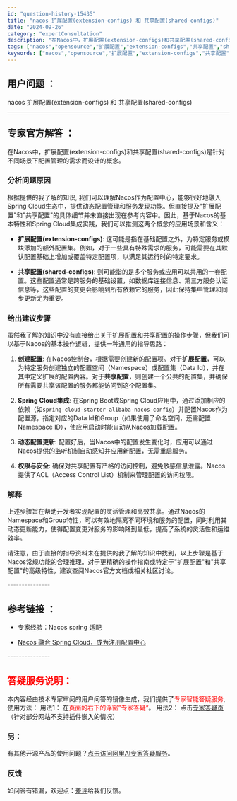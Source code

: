 ```yaml
---
id: "question-history-15435"
title: "nacos 扩展配置(extension-configs) 和 共享配置(shared-configs)"
date: "2024-09-26"
category: "expertConsultation"
description: "在Nacos中，扩展配置(extension-configs)和共享配置(shared-configs)是针对不同场景下配置管理的需求而设计的概念。### 分析问题原因根据提供的我了解的知识, 我们可以理解Nacos作为配置中心，能够很好地融入Spring Cloud生态中，提供动态配置管理和服务发"
tags: ["nacos","opensource","扩展配置","extension-configs","共享配置","shared-configs"]
keywords: ["nacos","opensource","扩展配置","extension-configs","共享配置","shared-configs"]
---
```


## 用户问题 ： 
 nacos 扩展配置(extension-configs) 和 共享配置(shared-configs)  

---------------
## 专家官方解答 ：

在Nacos中，扩展配置(extension-configs)和共享配置(shared-configs)是针对不同场景下配置管理的需求而设计的概念。

### 分析问题原因

根据提供的我了解的知识, 我们可以理解Nacos作为配置中心，能够很好地融入Spring Cloud生态中，提供动态配置管理和服务发现功能。但直接提及"扩展配置"和"共享配置"的具体细节并未直接出现在参考内容中。因此，基于Nacos的基本特性和Spring Cloud集成实践，我们可以推测这两个概念的应用场景和含义：

- **扩展配置(extension-configs)**: 这可能是指在基础配置之外，为特定服务或模块添加的额外配置集。例如，对于一些具有特殊需求的服务，可能需要在其默认配置基础上增加或覆盖特定配置项，以满足其运行时的特定要求。

- **共享配置(shared-configs)**: 则可能指的是多个服务或应用可以共用的一套配置。这些配置通常是跨服务的基础设置，如数据库连接信息、第三方服务认证信息等，这些配置的变更会影响到所有依赖它的服务，因此保持集中管理和同步更新尤为重要。

### 给出建议步骤

虽然我了解的知识中没有直接给出关于扩展配置和共享配置的操作步骤，但我们可以基于Nacos的基本操作逻辑，提供一种通用的指导思路：

1. **创建配置**: 在Nacos控制台，根据需要创建新的配置项。对于**扩展配置**，可以为特定服务创建独立的配置空间（Namespace）或配置集（Data Id），并在其中定义扩展的配置内容。对于**共享配置**，则创建一个公共的配置集，并确保所有需要共享该配置的服务都能访问到这个配置集。

2. **Spring Cloud集成**: 在Spring Boot或Spring Cloud应用中，通过添加相应的依赖（如`spring-cloud-starter-alibaba-nacos-config`）并配置Nacos作为配置源，指定对应的Data Id和Group（如果使用了命名空间，还需配置Namespace ID），使应用启动时能自动从Nacos加载配置。

3. **动态配置更新**: 配置好后，当Nacos中的配置发生变化时，应用可以通过Nacos提供的监听机制自动感知并应用新配置，无需重启服务。

4. **权限与安全**: 确保对共享配置有严格的访问控制，避免敏感信息泄露。Nacos提供了ACL（Access Control List）机制来管理配置的访问权限。

### 解释

上述步骤旨在帮助开发者实现配置的灵活管理和高效共享。通过Nacos的Namespace和Group特性，可以有效地隔离不同环境和服务的配置，同时利用其动态更新能力，使得配置变更对服务的影响降到最低，提高了系统的灵活性和运维效率。

请注意，由于直接的指导资料未在提供的我了解的知识中找到，以上步骤是基于Nacos常规功能的合理推理。对于更精确的操作指南或特定于"扩展配置"和"共享配置"的高级特性，建议查阅Nacos官方文档或相关社区讨论。


<font color="#949494">---------------</font> 


## 参考链接 ：

* 专家经验：Nacos spring 适配 
 
 * [Nacos 融合 Spring Cloud，成为注册配置中心](https://nacos.io/docs/latest/ecology/use-nacos-with-spring-cloud)


 <font color="#949494">---------------</font> 
 


## <font color="#FF0000">答疑服务说明：</font> 

本内容经由技术专家审阅的用户问答的镜像生成，我们提供了<font color="#FF0000">专家智能答疑服务</font>,使用方法：
用法1： 在<font color="#FF0000">页面的右下的浮窗”专家答疑“</font>。
用法2： 点击[专家答疑页](https://answer.opensource.alibaba.com/docs/intro)（针对部分网站不支持插件嵌入的情况）
### 另：


有其他开源产品的使用问题？[点击访问阿里AI专家答疑服务](https://answer.opensource.alibaba.com/docs/intro)。
### 反馈
如问答有错漏，欢迎点：[差评](https://ai.nacos.io/user/feedbackByEnhancerGradePOJOID?enhancerGradePOJOId=15505)给我们反馈。
